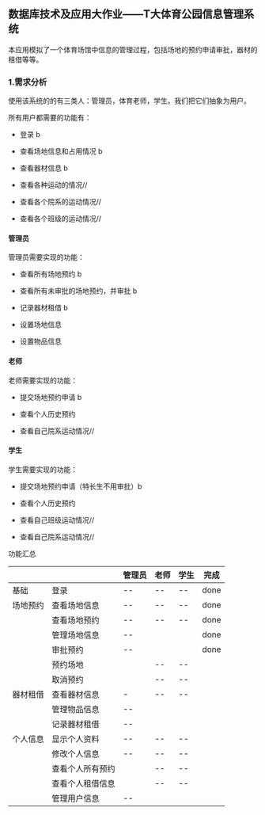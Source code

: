 ## 数据库技术及应用大作业——T大体育公园信息管理系统

本应用模拟了一个体育场馆中信息的管理过程，包括场地的预约申请审批，器材的租借等等。

### 1.需求分析

使用该系统的的有三类人：管理员，体育老师，学生。我们把它们抽象为用户。

所有用户都需要的功能有：

* 登录 b 

* 查看场地信息和占用情况 b

* 查看器材信息 b

* 查看各种运动的情况//

* 查看各个院系的运动情况//

* 查看各个班级的运动情况//

#### 管理员

管理员需要实现的功能：

* 查看所有场地预约 b

* 查看所有未审批的场地预约，并审批 b

* 记录器材租借 b

* 设置场地信息 

* 设置物品信息

#### 老师

老师需要实现的功能：

* 提交场地预约申请 b

* 查看个人历史预约

* 查看自己院系运动情况//

#### 学生

学生需要实现的功能：

- 提交场地预约申请（特长生不用审批）b

- 查看个人历史预约

- 查看自己班级运动情况//

- 查看自己院系运动情况//

功能汇总

|      |          | 管理员 | 老师  | 学生  | 完成   |
| ---- | -------- | --- | --- | --- | ---- |
| 基础   | 登录       | --  | --  | --  | done |
| 场地预约 | 查看场地信息   | --  | --  | --  | done |
|      | 查看场地预约   | --  | --  | --  | done |
|      | 管理场地信息   | --  |     |     | done |
|      | 审批预约     | --  |     |     | done |
|      | 预约场地     |     | --  | --  |      |
|      | 取消预约     |     | --  | --  |      |
| 器材租借 | 查看器材信息   | -   | --  | --  |      |
|      | 管理物品信息   | --  |     |     |      |
|      | 记录器材租借   | --  |     |     |      |
| 个人信息 | 显示个人资料   | --  | --  | --  |      |
|      | 修改个人信息   | --  | --  | --  |      |
|      | 查看个人所有预约 |     | --  | --  |      |
|      | 查看个人租借信息 |     | --  | --  |      |
|      | 管理用户信息   | --  |     |     |      |
